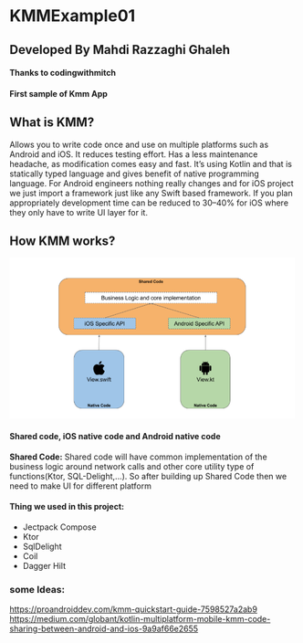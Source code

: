 # KMMExample01
## Developed By Mahdi Razzaghi Ghaleh
#### **Thanks to codingwithmitch**
#### First sample of Kmm App

## What is KMM?
Allows you to write code once and use on multiple platforms such as Android and iOS.
It reduces testing effort.
Has a less maintenance headache, as modification comes easy and fast.
It’s using Kotlin and that is statically typed language and gives benefit of native programming language.
For Android engineers nothing really changes and for iOS project we just import a framework just like any Swift based framework.
If you plan appropriately development time can be reduced to 30–40% for iOS where they only have to write UI layer for it.

## How KMM works?
<img src="screenshots/image1.png" width="500">

#### **Shared code, iOS native code and Android native code**
**Shared Code:** Shared code will have common implementation of the business logic around network calls and other core utility type of functions(Ktor, SQL-Delight,...). 
So after building up Shared Code then we need to make UI for different platform

#### Thing we used in this project:
- Jectpack Compose
- Ktor
- SqlDelight
- Coil
- Dagger Hilt


### some Ideas:
https://proandroiddev.com/kmm-quickstart-guide-7598527a2ab9
https://medium.com/globant/kotlin-multiplatform-mobile-kmm-code-sharing-between-android-and-ios-9a9af66e2655
